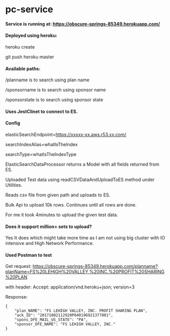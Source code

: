 # pc-service

#### Service is running at: https://obscure-springs-85349.herokuapp.com/

#### Deployed using heroku:
heroku create

git push heroku master

#### Available paths:
/planname is to search using plan name

/sponsorname is to search using sponsor name

/sponsorstate is to search using sponsor state

#### Uses JestClinet to connect to ES.

#### Config
elasticSearchEndpoint=https://xxxxx-xx.aws.r53.xx.com/

searchIndexAlias=whatIsTheIndex

searchType=whatIsTheIndexType


ElasticSearchDataProcessor returns a Model with all fields returned from ES.

Uploaded Test data using readCSVDataAndUploadToES method under Utilities.

Reads csv file from given path and uploads to ES. 

Bulk Api to upload 10k rows. Continues until all rows are done.

For me it took 4minutes to upload the given test data.

#### Does it support million+ sets to upload?
Yes It does which might take more time as I am not using big cluster with IO intensive and High Network Performance.

#### Used Postman to test

Get request: https://obscure-springs-85349.herokuapp.com/planname?planName=FS%20LEHIGH%20VALLEY,%20INC.%20PROFIT%20SHARING%20PLAN

with header: Accept: application/vnd.heroku+json; version=3

Response:
```
{
    "plan_NAME": "FS LEHIGH VALLEY, INC. PROFIT SHARING PLAN",
    "ack_ID": "20171002112920P040196921377001",
    "spons_DFE_MAIL_US_STATE": "PA",
    "sponsor_DFE_NAME": "FS LEHIGH VALLEY, INC."
}
```
